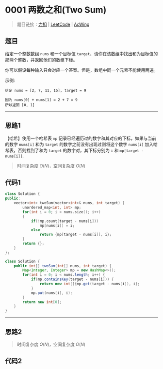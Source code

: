# 0001 两数之和(Two Sum)

> 题目链接：[力扣](https://leetcode-cn.com/problems/two-sum/) | [LeetCode](https://leetcode.com/problems/two-sum/) | [AcWing](https://www.acwing.com/activity/content/problem/content/2326/1/)

## 题目

给定一个整数数组 `nums` 和一个目标值 `target`，请你在该数组中找出和为目标值的那两个整数，并返回他们的数组下标。

你可以假设每种输入只会对应一个答案。但是，数组中同一个元素不能使用两遍。

示例:

```plain
给定 nums = [2, 7, 11, 15], target = 9

因为 nums[0] + nums[1] = 2 + 7 = 9
所以返回 [0, 1]
```

---

## 思路1

【哈希】使用一个哈希表 `mp` 记录已经遍历过的数字和其对应的下标，如果与当前的数字 `nums[i]` 和为 `target` 的数字之前没有出现过则将这个数字 `nums[i]` 加入哈希表，否则找到了和为 `target` 的数字对，其下标分别为 `i` 和 `mp[target - nums[i]]`.

> 时间复杂度 $O(N)$，空间复杂度 $O(N)$

## 代码1

```cpp
class Solution {
public:
    vector<int> twoSum(vector<int>& nums, int target) {
        unordered_map<int, int> mp;
        for(int i = 0; i < nums.size(); i++)
        {
            if(!mp.count(target - nums[i]))
                mp[nums[i]] = i;
            else
                return {mp[target - nums[i]], i};
        }
        return {};
    }
};
```

```java
class Solution {
    public int[] twoSum(int[] nums, int target) {
        Map<Integer, Integer> mp = new HashMap<>();
        for(int i = 0; i < nums.length; i++) {
            if(mp.containsKey(target - nums[i])) {
                return new int[]{mp.get(target - nums[i]), i};
            }
            mp.put(nums[i], i);
        }
        return new int[0];
    }
}
```

---

## 思路2

> 时间复杂度 $O(N)$，空间复杂度 $O(N)$

## 代码2

```cpp

```
